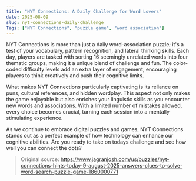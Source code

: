 ```yaml
---
title: "NYT Connections: A Daily Challenge for Word Lovers"
date: 2025-08-09
slug: nyt-connections-daily-challenge
Tags: ["NYT Connections", "puzzle game", "word association"]
---
```


NYT Connections is more than just a daily word-association puzzle; it's a test of your vocabulary, pattern recognition, and lateral thinking skills. Each day, players are tasked with sorting 16 seemingly unrelated words into four thematic groups, making it a unique blend of challenge and fun. The color-coded difficulty levels add an extra layer of engagement, encouraging players to think creatively and push their cognitive limits.

What makes NYT Connections particularly captivating is its reliance on puns, cultural references, and hidden wordplay. This aspect not only makes the game enjoyable but also enriches your linguistic skills as you encounter new words and associations. With a limited number of mistakes allowed, every choice becomes crucial, turning each session into a mentally stimulating experience.

As we continue to embrace digital puzzles and games, NYT Connections stands out as a perfect example of how technology can enhance our cognitive abilities. Are you ready to take on todays challenge and see how well you can connect the dots?

> Original source: https://www.jagranjosh.com/us/puzzles/nyt-connections-hints-today-9-august-2025-answers-clues-to-solve-word-search-puzzle-game-1860000771